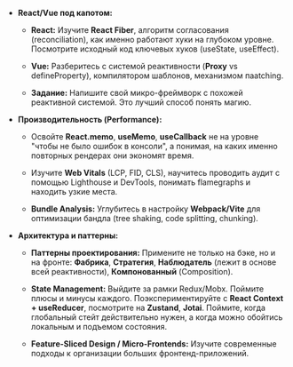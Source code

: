 - **React/Vue под капотом:**
    
    - **React:** Изучите **React Fiber**, алгоритм согласования (reconciliation), как именно работают хуки на глубоком уровне. Посмотрите исходный код ключевых хуков (useState, useEffect).
        
    - **Vue:** Разберитесь с системой реактивности (**Proxy** vs defineProperty), компилятором шаблонов, механизмом паatching.
        
    - **Задание:** Напишите свой микро-фреймворк с похожей реактивной системой. Это лучший способ понять магию.
        
- **Производительность (Performance):**
    
    - Освойте **React.memo**, **useMemo**, **useCallback** не на уровне "чтобы не было ошибок в консоли", а понимая, на каких именно повторных рендерах они экономят время.
        
    - Изучите **Web Vitals** (LCP, FID, CLS), научитесь проводить аудит с помощью Lighthouse и DevTools, понимать flamegraphs и находить узкие места.
        
    - **Bundle Analysis:** Углубитесь в настройку **Webpack/Vite** для оптимизации бандла (tree shaking, code splitting, chunking).
        
- **Архитектура и паттерны:**
    
    - **Паттерны проектирования:** Примените не только на бэке, но и на фронте: **Фабрика**, **Стратегия**, **Наблюдатель** (лежит в основе всей реактивности), **Компонованный** (Composition).
        
    - **State Management:** Выйдите за рамки Redux/Mobx. Поймите плюсы и минусы каждого. Поэкспериментируйте с **React Context + useReducer**, посмотрите на **Zustand**, **Jotai**. Поймите, когда глобальный стейт действительно нужен, а когда можно обойтись локальным и подъемом состояния.
        
    - **Feature-Sliced Design / Micro-Frontends:** Изучите современные подходы к организации больших фронтенд-приложений.